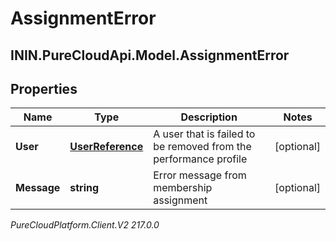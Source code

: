 # AssignmentError

## ININ.PureCloudApi.Model.AssignmentError

## Properties

|Name | Type | Description | Notes|
|------------ | ------------- | ------------- | -------------|
| **User** | [**UserReference**](UserReference) | A user that is failed to be removed from the performance profile | [optional] |
| **Message** | **string** | Error message from membership assignment | [optional] |



_PureCloudPlatform.Client.V2 217.0.0_

